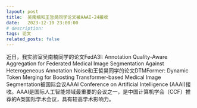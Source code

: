 ```yaml
---
layout: post
title:  吴南楠和王哲昊同学论文被AAAI-24接收
date:   2023-12-10 23:00:00
# description:
tags: 论文
related_posts: false
---
```


近日，我实验室吴南楠同学的论文FedA3I: Annotation Quality-Aware Aggregation for Federated Medical Image Segmentation Against Heterogeneous Annotation Noise和王哲昊同学的论文DTMFormer: Dynamic Token Merging for Boosting Transformer-based Medical Image Segmentation被国际会议AAAI Conference on Artificial Intelligence (AAAI)接收。AAAI是国际人工智能领域最重要的会议之一，是中国计算机学会（CCF）推荐的A类国际学术会议，具有较高学术影响力。